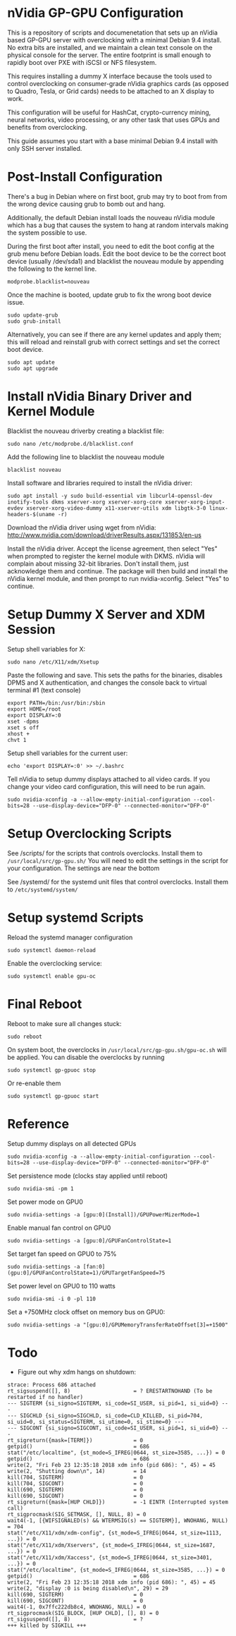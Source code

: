 # nVidia GP-GPU Configuration
This is a repository of scripts and documenetation that sets up an nVidia based GP-GPU server with overclocking with a minimal Debian 9.4 install. No extra bits are installed, and we maintain a clean text console on the physical console for the server. The entire footprint is small enough to rapidly boot over PXE with iSCSI or NFS filesystem.

This requires installing a dummy X interface because the tools used to control overclocking on consumer-grade nVidia graphics cards (as opposed to Quadro, Tesla, or Grid cards) needs to be attached to an X display to work.

This configuration will be useful for HashCat, crypto-currency mining, neural networks, video processing, or any other task that uses GPUs and benefits from overclocking.

This guide assumes you start with a base minimal Debian 9.4 install with only SSH server installed.

# Post-Install Configuration
There's a bug in Debian where on first boot, grub may try to boot from from the wrong device causing grub to bomb out and hang.

Additionally, the default Debian install loads the nouveau nVidia module which has a bug that causes the system to hang at random intervals making the system possible to use. 

During the first boot after install, you need to edit the boot config at the grub menu before Debian loads. Edit the boot device to be the correct boot device (usually /dev/sda1) and blacklist the nouveau module by appending the following to the kernel line. 
```
modprobe.blacklist=nouveau
```
Once the machine is booted, update grub to fix the wrong boot device issue.
```
sudo update-grub
sudo grub-install
```
Alternatively, you can see if there are any kernel updates and apply them; this will reload and reinstall grub with correct settings and set the correct boot device.
```
sudo apt update
sudo apt upgrade
```

# Install nVidia Binary Driver and Kernel Module
Blacklist the nouveau driverby creating a blacklist file:
```
sudo nano /etc/modprobe.d/blacklist.conf
```
Add the following line to blacklist the nouveau module
```
blacklist nouveau
```
Install software and libraries required to install the nVidia driver:
```
sudo apt install -y sudo build-essential vim libcurl4-openssl-dev inotify-tools dkms xserver-xorg xserver-xorg-core xserver-xorg-input-evdev xserver-xorg-video-dummy x11-xserver-utils xdm libgtk-3-0 linux-headers-$(uname -r) 
```
Download the nVidia driver using wget from nVidia:
http://www.nvidia.com/download/driverResults.aspx/131853/en-us

Install the nVidia driver. Accept the license agreement, then select "Yes" when prompted to register the kernel module with DKMS. nVidia will complain about missing 32-bit libraries. Don't install them, just acknowledge them and continue. The package will then build and install the nVidia kernel module, and then prompt to run nvidia-xconfig. Select "Yes" to continue. 

# Setup Dummy X Server and XDM Session
Setup shell variables for X:
```
sudo nano /etc/X11/xdm/Xsetup
```
Paste the following and save. This sets the paths for the binaries, disables DPMS and X authentication, and changes the console back to virtual terminal #1 (text console)
```
export PATH=/bin:/usr/bin:/sbin
export HOME=/root
export DISPLAY=:0
xset -dpms
xset s off
xhost +
chvt 1
```
Setup shell variables for the current user:
```
echo 'export DISPLAY=:0' >> ~/.bashrc
```
Tell nVidia to setup dummy displays attached to all video cards. If you change your video card configuration, this will need to be run again. 
```
sudo nvidia-xconfig -a --allow-empty-initial-configuration --cool-bits=28 --use-display-device="DFP-0" --connected-monitor="DFP-0"
```
# Setup Overclocking Scripts
See /scripts/ for the scripts that controls overclocks. Install them to ```/usr/local/src/gp-gpu.sh/```
You will need to edit the settings in the script for your configuration. The settings are near the bottom

See /systemd/ for the systemd unit files that control overclocks. Install them to ```/etc/systemd/system/```

# Setup systemd Scripts
Reload the systemd manager configuration
```
sudo systemctl daemon-reload
```
Enable the overclocking service:
```
sudo systemctl enable gpu-oc
```
# Final Reboot
Reboot to make sure all changes stuck:
```
sudo reboot
```
On system boot, the overclocks in ```/usr/local/src/gp-gpu.sh/gpu-oc.sh``` will be applied. You can disable the overclocks by running
```
sudo systemctl gp-gpuoc stop
```
Or re-enable them
```
sudo systemctl gp-gpuoc start
```
# Reference
Setup dummy displays on all detected GPUs
```
sudo nvidia-xconfig -a --allow-empty-initial-configuration --cool-bits=28 --use-display-device="DFP-0" --connected-monitor="DFP-0"
```
Set persistence mode (clocks stay applied until reboot)
```
sudo nvidia-smi -pm 1
```
Set power mode on GPU0
```
sudo nvidia-settings -a [gpu:0](Install])/GPUPowerMizerMode=1
```
Enable manual fan control on GPU0
```
sudo nvidia-settings -a [gpu:0]/GPUFanControlState=1
```
Set target fan speed on GPU0 to 75%
```
sudo nvidia-settings -a [fan:0](gpu:0]/GPUFanControlState=1)/GPUTargetFanSpeed=75
```
Set power level on GPU0 to 110 watts
```
sudo nvidia-smi -i 0 -pl 110
```
Set a +750MHz clock offset on memory bus on GPU0:
```
sudo nvidia-settings -a "[gpu:0]/GPUMemoryTransferRateOffset[3]=+1500"
```

# Todo
* Figure out why xdm hangs on shutdown:
```
strace: Process 686 attached
rt_sigsuspend([], 8)                    = ? ERESTARTNOHAND (To be restarted if no handler)
--- SIGTERM {si_signo=SIGTERM, si_code=SI_USER, si_pid=1, si_uid=0} ---
--- SIGCHLD {si_signo=SIGCHLD, si_code=CLD_KILLED, si_pid=704, si_uid=0, si_status=SIGTERM, si_utime=0, si_stime=0} ---
--- SIGCONT {si_signo=SIGCONT, si_code=SI_USER, si_pid=1, si_uid=0} ---
rt_sigreturn({mask=[TERM]})             = 0
getpid()                                = 686
stat("/etc/localtime", {st_mode=S_IFREG|0644, st_size=3585, ...}) = 0
getpid()                                = 686
write(2, "Fri Feb 23 12:35:18 2018 xdm info (pid 686): ", 45) = 45
write(2, "Shutting down\n", 14)         = 14
kill(704, SIGTERM)                      = 0
kill(704, SIGCONT)                      = 0
kill(690, SIGTERM)                      = 0
kill(690, SIGCONT)                      = 0
rt_sigreturn({mask=[HUP CHLD]})         = -1 EINTR (Interrupted system call)
rt_sigprocmask(SIG_SETMASK, [], NULL, 8) = 0
wait4(-1, [{WIFSIGNALED(s) && WTERMSIG(s) == SIGTERM}], WNOHANG, NULL) = 704
stat("/etc/X11/xdm/xdm-config", {st_mode=S_IFREG|0644, st_size=1113, ...}) = 0
stat("/etc/X11/xdm/Xservers", {st_mode=S_IFREG|0644, st_size=1687, ...}) = 0
stat("/etc/X11/xdm/Xaccess", {st_mode=S_IFREG|0644, st_size=3401, ...}) = 0
stat("/etc/localtime", {st_mode=S_IFREG|0644, st_size=3585, ...}) = 0
getpid()                                = 686
write(2, "Fri Feb 23 12:35:18 2018 xdm info (pid 686): ", 45) = 45
write(2, "display :0 is being disabled\n", 29) = 29
kill(690, SIGTERM)                      = 0
kill(690, SIGCONT)                      = 0
wait4(-1, 0x7ffc222db8c4, WNOHANG, NULL) = 0
rt_sigprocmask(SIG_BLOCK, [HUP CHLD], [], 8) = 0
rt_sigsuspend([], 8)                    = ?
+++ killed by SIGKILL +++
```
